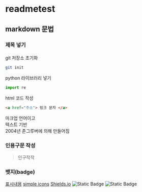 # readmetest

## markdown 문법
### 제목 넣기
#### 
git 저장소 초기화
```bash
git init
```
python 라이브러리 넣기
```py
import re
```

html 코드 작성
```html
<a href="주소"> 링크 문자 </a>
```

마크업 언어이고  
텍스트 기반  
2004년 존그루버에 의해 만들어짐  

### 인용구문 작성
> 인구작작

### 뱃지(badge)
[표시내용](url)
[simple icons](https://simpleicons.org/)
[Shields.io](https://shields.io/)
![Static Badge](https://img.shields.io/badge/:badgeContent)
<img alt="Static Badge" src="https://img.shields.io/badge/:build-passing-brightgreen">
